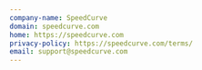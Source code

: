 ```yaml
---
company-name: SpeedCurve
domain: speedcurve.com
home: https://speedcurve.com
privacy-policy: https://speedcurve.com/terms/
email: support@speedcurve.com
---
```




